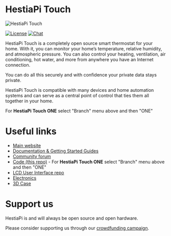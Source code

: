 # HestiaPi Touch

![HestiaPi Touch](https://www.crowdsupply.com/img/a204/hestiapi-black-white-standing-2_jpg_project-main.jpg "HestiaPi Touch")

[![License](https://img.shields.io/github/license/HestiaPi/hestia-touch-openhab.svg)](https://github.com/HestiaPi/hestia-touch-openhab/blob/master/LICENSE)
[![Chat](https://img.shields.io/discourse/https/community.hestiapi.com/posts.svg)](https://community.hestiapi.com/)

HestiaPi Touch is a completely open source smart thermostat for your home. With it, you can monitor your home’s temperature, relative humidity, and atmospheric pressure. You can also control your heating, ventilation, air conditioning, hot water, and more from anywhere you have an Internet connection. 

You can do all this securely and with confidence your private data stays private. 

HestiaPi Touch is compatible with many devices and home automation systems and can serve as a central point of control that ties them all together in your home.

For **HestiaPi Touch ONE** select "Branch" menu above and then "ONE"

# Useful links

* [Main website](https://hestiapi.com/)
* [Documentation & Getting Started Guides](https://github.com/HestiaPi/hestia-touch-openhab/wiki)
* [Community forum](https://community.hestiapi.com/)
* [Code (this repo)](https://github.com/HestiaPi/hestia-touch-openhab) - For **HestiaPi Touch ONE** select "Branch" menu above and then "ONE"
* [LCD User Interface repo](https://github.com/HestiaPi/hestia-touch-one-ui)
* [Electronics](https://github.com/HestiaPi/hestia-touch-pcb-dev)
* [3D Case](https://github.com/HestiaPi/hestia-touch-case)

# Support us

HestiaPi is and will always be open source and open hardware. 

Please consider supporting us through our [crowdfunding campaign](https://www.crowdsupply.com/makeopenstuff/hestiapi-touch).
